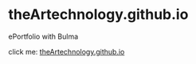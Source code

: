 # theArtechnology.github.io
ePortfolio with Bulma



click me:  [theArtechnology.github.io](theArtechnology.github.io)
